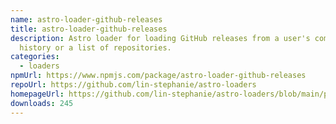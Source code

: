 ```yaml
---
name: astro-loader-github-releases
title: astro-loader-github-releases
description: Astro loader for loading GitHub releases from a user's commit
  history or a list of repositories.
categories:
  - loaders
npmUrl: https://www.npmjs.com/package/astro-loader-github-releases
repoUrl: https://github.com/lin-stephanie/astro-loaders
homepageUrl: https://github.com/lin-stephanie/astro-loaders/blob/main/packages/astro-loader-github-releases/
downloads: 245
---
```

